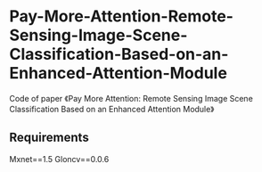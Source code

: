 # Pay-More-Attention-Remote-Sensing-Image-Scene-Classification-Based-on-an-Enhanced-Attention-Module
Code of paper 《Pay More Attention: Remote Sensing Image Scene Classification Based on an Enhanced Attention Module》
## Requirements
Mxnet==1.5
Gloncv==0.0.6
